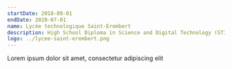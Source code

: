 ```yaml
---
startDate: 2018-09-01
endDate: 2020-07-01
name: Lycée technologique Saint-Erembert
description: High School Diploma in Science and Digital Technology (STI2D SIN)
logo: ../lycee-saint-erembert.png
---
```


Lorem ipsum dolor sit amet, consectetur adipiscing elit